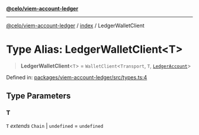 [**@celo/viem-account-ledger**](../../README.md)

***

[@celo/viem-account-ledger](../../modules.md) / [index](../README.md) / LedgerWalletClient

# Type Alias: LedgerWalletClient\<T\>

> **LedgerWalletClient**\<`T`\> = `WalletClient`\<`Transport`, `T`, [`LedgerAccount`](LedgerAccount.md)\>

Defined in: [packages/viem-account-ledger/src/types.ts:4](https://github.com/celo-org/developer-tooling/blob/master/packages/viem-account-ledger/src/types.ts#L4)

## Type Parameters

### T

`T` *extends* `Chain` \| `undefined` = `undefined`
